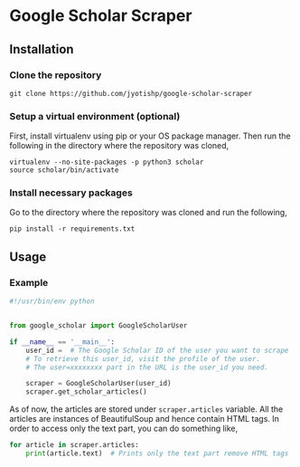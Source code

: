 # Google Scholar Scraper

## Installation

### Clone the repository
```
git clone https://github.com/jyotishp/google-scholar-scraper
```

### Setup a virtual environment (optional)
First, install virtualenv using pip or your OS package manager. Then run the following in the directory where the repository was cloned,
```
virtualenv --no-site-packages -p python3 scholar
source scholar/bin/activate
```

### Install necessary packages
Go to the directory where the repository was cloned and run the following,
```
pip install -r requirements.txt
```

## Usage

### Example
```python
#!/usr/bin/env python


from google_scholar import GoogleScholarUser

if __name__ == '__main__':
	user_id =  # The Google Scholar ID of the user you want to scrape
	# To retrieve this user_id, visit the profile of the user.
	# The user=xxxxxxxx part in the URL is the user_id you need.

	scraper = GoogleScholarUser(user_id)
	scraper.get_scholar_articles()

```

As of now, the articles are stored under `scraper.articles` variable. All the articles are instances of BeautifulSoup and hence contain HTML tags. In order to access only the text part, you can do something like,

```python
for article in scraper.articles:
	print(article.text)  # Prints only the text part remove HTML tags
```
